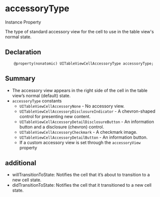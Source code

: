 # accessoryType

Instance Property

The type of standard accessory view for the cell to use in the table view's normal state.

## Declaration

```
    @property(nonatomic) UITableViewCellAccessoryType accessoryType;
```

## Summary

- The accessory view appears in the right side of the cell in the table view’s normal (default) state.
- `accessoryType` constants
  - `UITableViewCellAccessoryNone` - No accessory view.
  - `UITableViewCellAccessoryDisclosureIndicator` - A chevron-shaped control for presenting new content.
  - `UITableViewCellAccessoryDetailDisclosureButton` - An information button and a disclosure (chevron) control.
  - `UITableViewCellAccessoryCheckmark` - A checkmark image.
  - `UITableViewCellAccessoryDetailButton` - An information button.
  - If a custom accessory view is set through the `accessoryView` property

## additional

- willTransitionToState:
  Notifies the cell that it’s about to transition to a new cell state.
- didTransitionToState:
  Notifies the cell that it transitioned to a new cell state.
